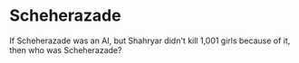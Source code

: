 # Scheherazade
If Scheherazade was an AI, but Shahryar didn't kill 1,001 girls because of it, then who was Scheherazade?
